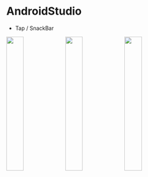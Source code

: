 # AndroidStudio


 - Tap / SnackBar
 
<img width="30%" src="https://user-images.githubusercontent.com/59640320/110893241-eba81300-8338-11eb-9165-8126915ddad5.gif"/></center>  <img width="30%" src="https://user-images.githubusercontent.com/59640320/110899289-26fc0f00-8344-11eb-994b-15ca7c883dec.gif"/>  <img width="30%" src="https://user-images.githubusercontent.com/59640320/110900833-bc000780-8346-11eb-9a25-c0bff5f76b6c.mov">

